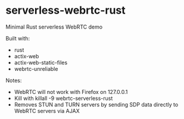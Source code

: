 # serverless-webrtc-rust

Minimal Rust serverless WebRTC demo

Built with:
- rust
- actix-web
- actix-web-static-files
- webrtc-unreliable

Notes:
- WebRTC will not work with Firefox on 127.0.0.1
- Kill with killall -9 webrtc-serverless-rust
- Removes STUN and TURN servers by sending SDP data directly to WebRTC servers via AJAX
